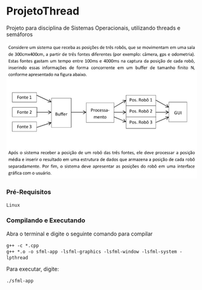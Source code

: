 # ProjetoThread

Projeto para disciplina de Sistemas Operacionais, utilizando threads e semáforos

![alt text](https://github.com/Saviollage/ProjetoThread/blob/master/Projeto.jpeg?raw=true)








### Pré-Requisitos

```
Linux
```


### Compilando e Executando
Abra o terminal e digite o seguinte comando para compilar

```
g++ -c *.cpp 
g++ *.o -o sfml-app -lsfml-graphics -lsfml-window -lsfml-system -lpthread
```
Para executar, digite:

```
./sfml-app
```
